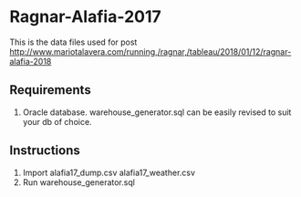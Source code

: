 # Ragnar-Alafia-2017
This is the data files used for post http://www.mariotalavera.com/running,/ragnar,/tableau/2018/01/12/ragnar-alafia-2018

## Requirements
1. Oracle database.  warehouse_generator.sql can be easily revised to suit your db of choice.

## Instructions
1. Import alafia17_dump.csv alafia17_weather.csv
2. Run warehouse_generator.sql
